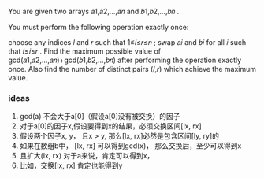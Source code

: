 You are given two arrays 𝑎1,𝑎2,…,𝑎𝑛
 and 𝑏1,𝑏2,…,𝑏𝑛
.

You must perform the following operation exactly once:

choose any indices 𝑙
 and 𝑟
 such that 1≤𝑙≤𝑟≤𝑛
;
swap 𝑎𝑖
 and 𝑏𝑖
 for all 𝑖
 such that 𝑙≤𝑖≤𝑟
.
Find the maximum possible value of gcd(𝑎1,𝑎2,…,𝑎𝑛)+gcd(𝑏1,𝑏2,…,𝑏𝑛)
 after performing the operation exactly once. Also find the number of distinct pairs (𝑙,𝑟)
 which achieve the maximum value.



### ideas
1. gcd(a) 不会大于a[0]（假设a[0]没有被交换）的因子
2. 对于a[0]的因子x,假设要得到x的结果，必须交换区间[lx, rx]
3. 假设两个因子x, y， 且x > y, 那么[lx, rx]必然是包含区间[ly, ry]的
4. 如果在数组b中， [lx, rx] 可以得到gcd(x)， 那么交换后，至少可以得到x
5. 且扩大(lx, rx) 对于a来说，肯定可以得到x，
6. 比如，交换[lx, rx] 肯定也能得到y